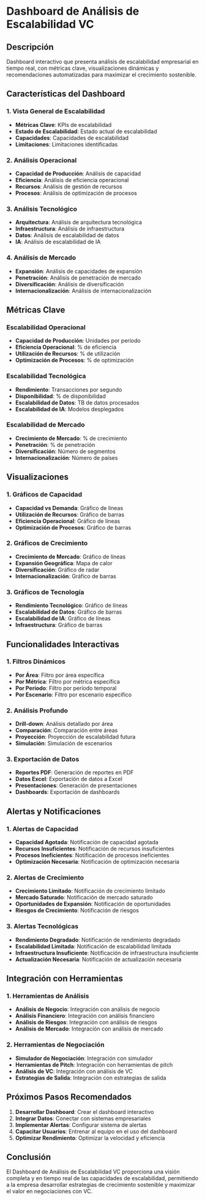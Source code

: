 # Dashboard de Análisis de Escalabilidad VC

## Descripción
Dashboard interactivo que presenta análisis de escalabilidad empresarial en tiempo real, con métricas clave, visualizaciones dinámicas y recomendaciones automatizadas para maximizar el crecimiento sostenible.

## Características del Dashboard

### 1. Vista General de Escalabilidad
- **Métricas Clave**: KPIs de escalabilidad
- **Estado de Escalabilidad**: Estado actual de escalabilidad
- **Capacidades**: Capacidades de escalabilidad
- **Limitaciones**: Limitaciones identificadas

### 2. Análisis Operacional
- **Capacidad de Producción**: Análisis de capacidad
- **Eficiencia**: Análisis de eficiencia operacional
- **Recursos**: Análisis de gestión de recursos
- **Procesos**: Análisis de optimización de procesos

### 3. Análisis Tecnológico
- **Arquitectura**: Análisis de arquitectura tecnológica
- **Infraestructura**: Análisis de infraestructura
- **Datos**: Análisis de escalabilidad de datos
- **IA**: Análisis de escalabilidad de IA

### 4. Análisis de Mercado
- **Expansión**: Análisis de capacidades de expansión
- **Penetración**: Análisis de penetración de mercado
- **Diversificación**: Análisis de diversificación
- **Internacionalización**: Análisis de internacionalización

## Métricas Clave

### Escalabilidad Operacional
- **Capacidad de Producción**: Unidades por período
- **Eficiencia Operacional**: % de eficiencia
- **Utilización de Recursos**: % de utilización
- **Optimización de Procesos**: % de optimización

### Escalabilidad Tecnológica
- **Rendimiento**: Transacciones por segundo
- **Disponibilidad**: % de disponibilidad
- **Escalabilidad de Datos**: TB de datos procesados
- **Escalabilidad de IA**: Modelos desplegados

### Escalabilidad de Mercado
- **Crecimiento de Mercado**: % de crecimiento
- **Penetración**: % de penetración
- **Diversificación**: Número de segmentos
- **Internacionalización**: Número de países

## Visualizaciones

### 1. Gráficos de Capacidad
- **Capacidad vs Demanda**: Gráfico de líneas
- **Utilización de Recursos**: Gráfico de barras
- **Eficiencia Operacional**: Gráfico de líneas
- **Optimización de Procesos**: Gráfico de barras

### 2. Gráficos de Crecimiento
- **Crecimiento de Mercado**: Gráfico de líneas
- **Expansión Geográfica**: Mapa de calor
- **Diversificación**: Gráfico de radar
- **Internacionalización**: Gráfico de barras

### 3. Gráficos de Tecnología
- **Rendimiento Tecnológico**: Gráfico de líneas
- **Escalabilidad de Datos**: Gráfico de barras
- **Escalabilidad de IA**: Gráfico de líneas
- **Infraestructura**: Gráfico de barras

## Funcionalidades Interactivas

### 1. Filtros Dinámicos
- **Por Área**: Filtro por área específica
- **Por Métrica**: Filtro por métrica específica
- **Por Período**: Filtro por período temporal
- **Por Escenario**: Filtro por escenario específico

### 2. Análisis Profundo
- **Drill-down**: Análisis detallado por área
- **Comparación**: Comparación entre áreas
- **Proyección**: Proyección de escalabilidad futura
- **Simulación**: Simulación de escenarios

### 3. Exportación de Datos
- **Reportes PDF**: Generación de reportes en PDF
- **Datos Excel**: Exportación de datos a Excel
- **Presentaciones**: Generación de presentaciones
- **Dashboards**: Exportación de dashboards

## Alertas y Notificaciones

### 1. Alertas de Capacidad
- **Capacidad Agotada**: Notificación de capacidad agotada
- **Recursos Insuficientes**: Notificación de recursos insuficientes
- **Procesos Ineficientes**: Notificación de procesos ineficientes
- **Optimización Necesaria**: Notificación de optimización necesaria

### 2. Alertas de Crecimiento
- **Crecimiento Limitado**: Notificación de crecimiento limitado
- **Mercado Saturado**: Notificación de mercado saturado
- **Oportunidades de Expansión**: Notificación de oportunidades
- **Riesgos de Crecimiento**: Notificación de riesgos

### 3. Alertas Tecnológicas
- **Rendimiento Degradado**: Notificación de rendimiento degradado
- **Escalabilidad Limitada**: Notificación de escalabilidad limitada
- **Infraestructura Insuficiente**: Notificación de infraestructura insuficiente
- **Actualización Necesaria**: Notificación de actualización necesaria

## Integración con Herramientas

### 1. Herramientas de Análisis
- **Análisis de Negocio**: Integración con análisis de negocio
- **Análisis Financiero**: Integración con análisis financiero
- **Análisis de Riesgos**: Integración con análisis de riesgos
- **Análisis de Mercado**: Integración con análisis de mercado

### 2. Herramientas de Negociación
- **Simulador de Negociación**: Integración con simulador
- **Herramientas de Pitch**: Integración con herramientas de pitch
- **Análisis de VC**: Integración con análisis de VC
- **Estrategias de Salida**: Integración con estrategias de salida

## Próximos Pasos Recomendados

1. **Desarrollar Dashboard**: Crear el dashboard interactivo
2. **Integrar Datos**: Conectar con sistemas empresariales
3. **Implementar Alertas**: Configurar sistema de alertas
4. **Capacitar Usuarios**: Entrenar al equipo en el uso del dashboard
5. **Optimizar Rendimiento**: Optimizar la velocidad y eficiencia

## Conclusión

El Dashboard de Análisis de Escalabilidad VC proporciona una visión completa y en tiempo real de las capacidades de escalabilidad, permitiendo a la empresa desarrollar estrategias de crecimiento sostenible y maximizar el valor en negociaciones con VC.